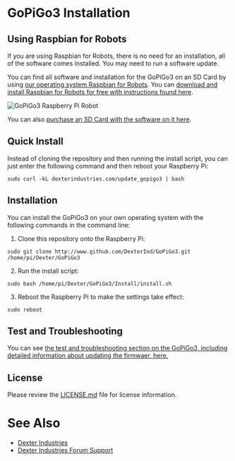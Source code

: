 # GoPiGo3 Installation

## Using Raspbian for Robots

If you are using Raspbian for Robots, there is no need for an installation, all of the software comes installed.  You may need to run a software update.

You can find all software and installation for the GoPiGo3 on an SD Card by using [our operating system Raspbian for Robots](https://www.dexterindustries.com/raspberry-pi-robot-software/).  You can [download and install Raspbian for Robots for free with instructions found here](https://www.dexterindustries.com/howto/install-raspbian-for-robots-image-on-an-sd-card/).

![ GoPiGo3 Raspberry Pi Robot ](https://raw.githubusercontent.com/DexterInd/GoPiGo3/master/GoPiGo3_Raspberry_Pi_Robot_With_Eyes.jpg)

You can also [purchase an SD Card with the software on it here](https://www.dexterindustries.com/shop/sd-card-raspbian-wheezy-image-for-raspberry-pi/).

## Quick Install

Instead of cloning the repository and then running the install script, you can just enter the following command and then reboot your Raspberry Pi:
```
sudo curl -kL dexterindustries.com/update_gopigo3 | bash
```

## Installation
You can install the GoPiGo3 on your own operating system with the following commands in the command line:
1. Clone this repository onto the Raspberry Pi:
```
sudo git clone http://www.github.com/DexterInd/GoPiGo3.git /home/pi/Dexter/GoPiGo3
```
2. Run the install script:
```
sudo bash /home/pi/Dexter/GoPiGo3/Install/install.sh
```
3. Reboot the Raspberry Pi to make the settings take effect:
```
sudo reboot
```

## Test and Troubleshooting
You can see [the test and troubleshooting section on the GoPiGo3, including detailed information about updating the firmwaer, here.](https://www.dexterindustries.com/GoPiGo/get-started-with-the-gopigo3-raspberry-pi-robot/test-and-troubleshoot-the-gopigo3-raspberry-pi-robot/)

## License

Please review the [LICENSE.md] file for license information.

[LICENSE.md]: ./LICENSE.md

# See Also

- [Dexter Industries](http://www.dexterindustries.com/GoPiGo)
- [Dexter Industries Forum Support](http://forum.dexterindustries.com/c/gopigo)
